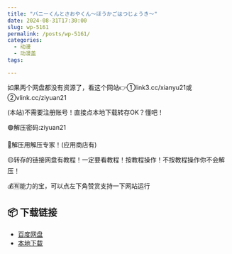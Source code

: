 ```yaml
---
title: "バニーくんとさおやくん～ほうかごはつじょうき～"
date: 2024-08-31T17:30:00
slug: wp-5161
permalink: /posts/wp-5161/
categories:
  - 动漫
  - 动漫盖
tags:

---
```


如果两个网盘都没有资源了，看这个网站👉①link3.cc/xianyu21或②vlink.cc/ziyuan21

(本站)不需要注册账号！直接点本地下载转存OK？懂吧！

🟢解压密码:ziyuan21

🔵解压用解压专家！(应用商店有)

🟡转存的链接网盘有教程！一定要看教程！按教程操作！不按教程操作你不会解压！

💰🈶能力的宝，可以点左下角赞赏支持一下网站运行

## 📦 下载链接
- [百度网盘](https://blziyuan21.com/pay-download/5161?key=d3f1e21c95&down_id=0)
- [本地下载](https://blziyuan21.com/pay-download/5161?key=d3f1e21c95&down_id=1)


